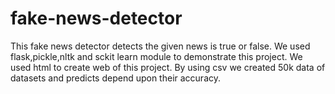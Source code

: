 # fake-news-detector
This fake news detector detects the given news is true or false.
We used flask,pickle,nltk and sckit learn module to demonstrate this project.
We used html to create web of this project.
By using csv we created 50k data of datasets and predicts depend upon their accuracy.
